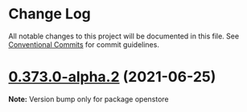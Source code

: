 # Change Log

All notable changes to this project will be documented in this file.
See [Conventional Commits](https://conventionalcommits.org) for commit guidelines.

# [0.373.0-alpha.2](https://github.com/vtex/faststore/compare/v0.373.0-alpha.1...v0.373.0-alpha.2) (2021-06-25)

**Note:** Version bump only for package openstore
